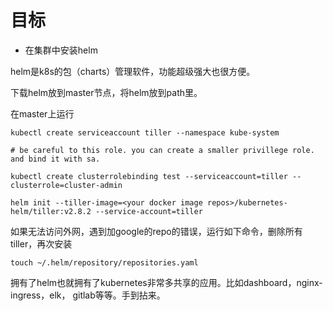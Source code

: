 # 目标
* 在集群中安装helm

helm是k8s的包（charts）管理软件，功能超级强大也很方便。

下载helm放到master节点，将helm放到path里。

在master上运行
```
kubectl create serviceaccount tiller --namespace kube-system

# be careful to this role. you can create a smaller privillege role. and bind it with sa.

kubectl create clusterrolebinding test --serviceaccount=tiller --clusterrole=cluster-admin

helm init --tiller-image=<your docker image repos>/kubernetes-helm/tiller:v2.8.2 --service-account=tiller
```
如果无法访问外网，遇到加google的repo的错误，运行如下命令，删除所有tiller，再次安装
```
touch ~/.helm/repository/repositories.yaml
```
拥有了helm也就拥有了kubernetes非常多共享的应用。比如dashboard，nginx-ingress，elk， gitlab等等。手到拈来。
